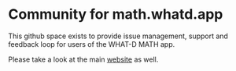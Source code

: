 # Community for math.whatd.app

This github space exists to provide issue management, support and feedback loop for  users of the WHAT-D MATH app.

Please take a look at the main [website](https://math.whatd.app) as well.

